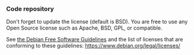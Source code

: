 ### Code repository

Don't forget to update the license (default is BSD). You are free to use any
Open Source license such as Apache, BSD, GPL, or compatible.

See
[the Debian Free Software Guidelines](https://www.debian.org/social_contract#guidelines)
and the list of licenses that are conforming to these guidelines: https://www.debian.org/legal/licenses/
